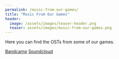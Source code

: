 ```yaml
---
permalink: /music-from-our-games/
title: "Music From Our Games"
header:
  image: /assets/images/teaser-header.png
  teaser: assets/images/music-from-our-games.png
---
```


Here you can find the OSTs from some of our games.  

[Bandcamp](https://dustyroom.bandcamp.com/)
[Soundcloud](http://soundcloud.com/dstrm)